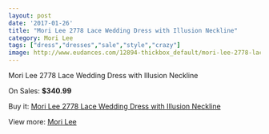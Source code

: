 ```yaml
---
layout: post
date: '2017-01-26'
title: "Mori Lee 2778 Lace Wedding Dress with Illusion Neckline"
category: Mori Lee
tags: ["dress","dresses","sale","style","crazy"]
image: http://www.eudances.com/12894-thickbox_default/mori-lee-2778-lace-wedding-dress-with-illusion-neckline.jpg
---
```

Mori Lee 2778 Lace Wedding Dress with Illusion Neckline

On Sales: **$340.99**
<a href="https://www.eudances.com/en/mori-lee/3934-mori-lee-2778-lace-wedding-dress-with-illusion-neckline.html"><amp-img layout="responsive" width="600" height="600" src="//www.eudances.com/12894-thickbox_default/mori-lee-2778-lace-wedding-dress-with-illusion-neckline.jpg" alt="Mori Lee 2778 Lace Wedding Dress with Illusion Neckline 0" /></a>
<a href="https://www.eudances.com/en/mori-lee/3934-mori-lee-2778-lace-wedding-dress-with-illusion-neckline.html"><amp-img layout="responsive" width="600" height="600" src="//www.eudances.com/12895-thickbox_default/mori-lee-2778-lace-wedding-dress-with-illusion-neckline.jpg" alt="Mori Lee 2778 Lace Wedding Dress with Illusion Neckline 1" /></a>
<a href="https://www.eudances.com/en/mori-lee/3934-mori-lee-2778-lace-wedding-dress-with-illusion-neckline.html"><amp-img layout="responsive" width="600" height="600" src="//www.eudances.com/12896-thickbox_default/mori-lee-2778-lace-wedding-dress-with-illusion-neckline.jpg" alt="Mori Lee 2778 Lace Wedding Dress with Illusion Neckline 2" /></a>
<a href="https://www.eudances.com/en/mori-lee/3934-mori-lee-2778-lace-wedding-dress-with-illusion-neckline.html"><amp-img layout="responsive" width="600" height="600" src="//www.eudances.com/12897-thickbox_default/mori-lee-2778-lace-wedding-dress-with-illusion-neckline.jpg" alt="Mori Lee 2778 Lace Wedding Dress with Illusion Neckline 3" /></a>
<a href="https://www.eudances.com/en/mori-lee/3934-mori-lee-2778-lace-wedding-dress-with-illusion-neckline.html"><amp-img layout="responsive" width="600" height="600" src="//www.eudances.com/12898-thickbox_default/mori-lee-2778-lace-wedding-dress-with-illusion-neckline.jpg" alt="Mori Lee 2778 Lace Wedding Dress with Illusion Neckline 4" /></a>
<a href="https://www.eudances.com/en/mori-lee/3934-mori-lee-2778-lace-wedding-dress-with-illusion-neckline.html"><amp-img layout="responsive" width="600" height="600" src="//www.eudances.com/12899-thickbox_default/mori-lee-2778-lace-wedding-dress-with-illusion-neckline.jpg" alt="Mori Lee 2778 Lace Wedding Dress with Illusion Neckline 5" /></a>

Buy it: [Mori Lee 2778 Lace Wedding Dress with Illusion Neckline](https://www.eudances.com/en/mori-lee/3934-mori-lee-2778-lace-wedding-dress-with-illusion-neckline.html "Mori Lee 2778 Lace Wedding Dress with Illusion Neckline")

View more: [Mori Lee](https://www.eudances.com/en/9-mori-lee "Mori Lee")